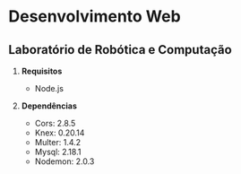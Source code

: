 # Desenvolvimento Web
## Laboratório de Robótica e Computação

1.  **Requisitos** 
    - Node.js

1. **Dependências**
    - Cors: 2.8.5
    - Knex: 0.20.14
    - Multer: 1.4.2
    - Mysql: 2.18.1
    - Nodemon: 2.0.3
